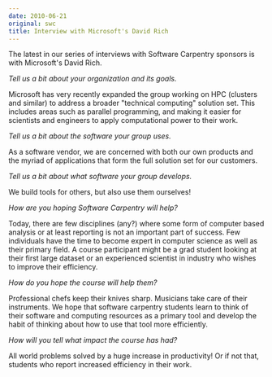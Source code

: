 ```yaml
---
date: 2010-06-21
original: swc
title: Interview with Microsoft's David Rich
---
```

<p>The latest in our series of interviews with Software Carpentry sponsors is with Microsoft's David Rich.</p>
<p><em>Tell us a bit about your organization and its goals.</em></p>
<p>Microsoft has very recently expanded the group working on HPC (clusters and similar) to address a broader "technical computing" solution set.  This includes areas such as parallel programming, and making it easier for scientists and engineers to apply computational power to their work.</p>
<p><em>Tell us a bit about the software your group uses.</em></p>
<p>As a software vendor, we are concerned with both our own products and the myriad of applications that form the full solution set for our customers.</p>
<p><em>Tell us a bit about what software your group develops.</em></p>
<p>We build tools for others, but also use them ourselves!</p>
<p><em>How are you hoping Software Carpentry will help?</em></p>
<p>Today, there are few disciplines (any?) where some form of computer based analysis or at least reporting is not an important part of success.  Few individuals have the time to become expert in computer science as well as their primary field.  A course participant might be a grad student looking at their first large dataset or an experienced scientist in industry who wishes to improve their efficiency.</p>
<p><em>How do you hope the course will help them?</em></p>
<p>Professional chefs keep their knives sharp.  Musicians take care of their instruments.  We hope that software carpentry students learn to think of their software and computing resources as a primary tool and develop the habit of thinking about how to use that tool more efficiently.</p>
<p><em>How will you tell what impact the course has had?</em></p>
<p>All world problems solved by a huge increase in productivity!  Or if not that, students who report increased efficiency in their work.</p>
